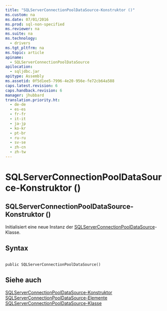 ```yaml
---
title: "SQLServerConnectionPoolDataSource-Konstruktor ()"
ms.custom: na
ms.date: 07/01/2016
ms.prod: sql-non-specified
ms.reviewer: na
ms.suite: na
ms.technology: 
  - drivers
ms.tgt_pltfrm: na
ms.topic: article
apiname: 
  - SQLServerConnectionPoolDataSource
apilocation: 
  - sqljdbc.jar
apitype: Assembly
ms.assetid: 0f5d1ee5-7996-4e20-956e-fe72cb64a588
caps.latest.revision: 6
caps.handback.revision: 6
manager: jhubbard
translation.priority.ht: 
  - de-de
  - es-es
  - fr-fr
  - it-it
  - ja-jp
  - ko-kr
  - pt-br
  - ru-ru
  - sv-se
  - zh-cn
  - zh-tw
---
```

# SQLServerConnectionPoolDataSource-Konstruktor ()
    
## SQLServerConnectionPoolDataSource\-Konstruktor \(\)  
 Initialisiert eine neue Instanz der [SQLServerConnectionPoolDataSource](../content/SQLServerConnectionPoolDataSource-Class.md)\-Klasse.  
  
## Syntax  
  
```  
  
public SQLServerConnectionPoolDataSource()  
```  
  
## Siehe auch  
 [SQLServerConnectionPoolDataSource-Konstruktor](../content/SQLServerConnectionPoolDataSource-Constructors.md)   
 [SQLServerConnectionPoolDataSource-Elemente](../content/SQLServerConnectionPoolDataSource-Members.md)   
 [SQLServerConnectionPoolDataSource-Klasse](../content/SQLServerConnectionPoolDataSource-Class.md)  
  
  
